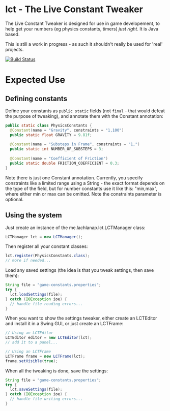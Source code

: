 lct - The Live Constant Tweaker
===============================

The Live Constant Tweaker is designed for use in game developement, to help get your numbers (eg physics constants, timers) _just right_. It is Java based.

This is still a work in progress - as such it shouldn't really be used for 'real' projects.

[![Build Status](https://travis-ci.org/ThorinII/lct.png?branch=master)](https://travis-ci.org/ThorinII/lct)

Expected Use
============

Defining constants
------------------

Define your constants as ```public static``` fields (not ```final``` - that would defeat the purpose of tweaking), and annotate them with the Constant annotation:
```java
public static class PhysicsConstants {
  @Constant(name = "Gravity", constraints = "1,100")
  public static float GRAVITY = 9.81f;
  
  @Constant(name = "Substeps in Frame", constraints = "1,")
  public static int NUMBER_OF_SUBSTEPS = 3;
  
  @Constant(name = "Coefficient of Friction")
  public static double FRICTION_COEFFICIENT = 0.3;
}
```

Note there is just one Constant annotation. Currently, you specify constraints like a limited range using a String - the exact format depends on the type of the field, but for number constants use it like this: "min,max", where either min or max can be omitted. Note the constraints parameter is optional.

Using the system
----------------

Just create an instance of the me.lachlanap.lct.LCTManager class:
```java
LCTManager lct = new LCTManager();
```

Then register all your constant classes:
```java
lct.register(PhysicsConstants.class);
// more if needed...
```

Load any saved settings (the idea is that you tweak settings, then save them):
```java
String file = "game-constants.properties";
try {
  lct.loadSettings(file);
} catch (IOException ioe) {
  // handle file reading errors...
}
```

When you want to show the settings tweaker, either create an LCTEditor and install it in a Swing GUI, or just create an LCTFrame:
```java
// Using an LCTEditor
LCTEditor editor = new LCTEditor(lct);
// add it to a panel...

// Using an LCTFrame
LCTFrame frame = new LCTFrame(lct);
frame.setVisible(true);
```

When all the tweaking is done, save the settings:
```java
String file = "game-constants.properties";
try {
  lct.saveSettings(file);
} catch (IOException ioe) {
  // handle file writing errors...
}
```


